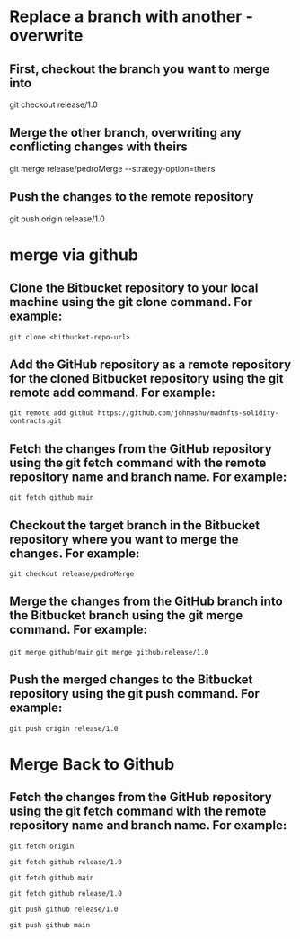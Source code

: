 # Replace a branch with another - overwrite

## First, checkout the branch you want to merge into
git checkout release/1.0

## Merge the other branch, overwriting any conflicting changes with theirs
git merge release/pedroMerge --strategy-option=theirs

## Push the changes to the remote repository
git push origin release/1.0

# merge via github

## Clone the Bitbucket repository to your local machine using the git clone command. For example:

`git clone <bitbucket-repo-url>`

## Add the GitHub repository as a remote repository for the cloned Bitbucket repository using the git remote add command. For example:

`git remote add github https://github.com/johnashu/madnfts-solidity-contracts.git`

## Fetch the changes from the GitHub repository using the git fetch command with the remote repository name and branch name. For example:

`git fetch github main`

## Checkout the target branch in the Bitbucket repository where you want to merge the changes. For example:

`git checkout release/pedroMerge`

## Merge the changes from the GitHub branch into the Bitbucket branch using the git merge command. For example:

`git merge github/main`
`git merge github/release/1.0`

## Push the merged changes to the Bitbucket repository using the git push command. For example:

`git push origin release/1.0`


# Merge Back to Github

## Fetch the changes from the GitHub repository using the git fetch command with the remote repository name and branch name. For example:

`git fetch origin`

`git fetch github release/1.0`

`git fetch github main`

`git fetch github release/1.0`

`git push github release/1.0`

`git push github main`

